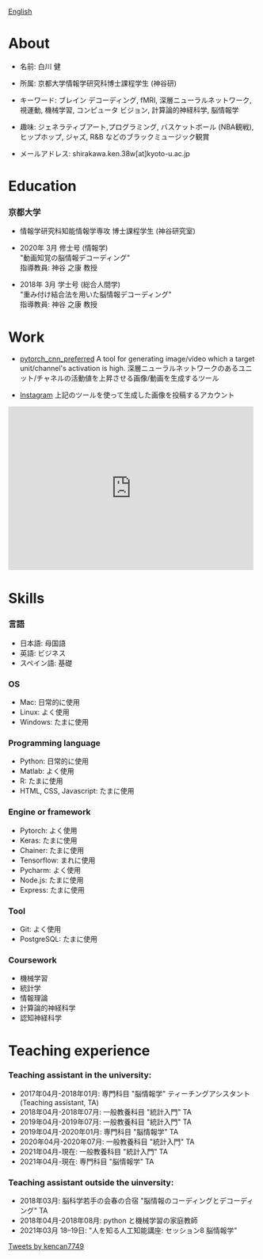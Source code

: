 
[English](../index.md)

# About
- 名前: 白川 健 
- 所属: 京都大学情報学研究科博士課程学生 (神谷研)<br>
- キーワード: ブレイン デコーディング, fMRI, 深層ニューラルネットワーク, 視運動, 機械学習, コンピュータ ビジョン, 計算論的神経科学, 脳情報学<br>
- 趣味: ジェネラティブアート,プログラミング, バスケットボール (NBA観戦), ヒップホップ, ジャズ, R&B などのブラックミュージック観賞<br>

- メールアドレス: shirakawa.ken.38w[at]kyoto-u.ac.jp <br>

# Education
### 京都大学

- 情報学研究科知能情報学専攻 博士課程学生 (神谷研究室)

- 2020年 3月 修士号 (情報学)<br>
"動画知覚の脳情報デコーディング" <br>
指導教員: 神谷 之康 教授

- 2018年 3月 学士号 (総合人間学)<br>
"重み付け結合法を用いた脳情報デコーディング" <br>
指導教員: 神谷 之康 教授

# Work
- [pytorch_cnn_preferred](https://github.com/kencan7749/pytorch_cnn_preferred)
A tool for generating image/video which a target unit/channel's activation is high.
深層ニューラルネットワークのあるユニット/チャネルの活動値を上昇させる画像/動画を生成するツール

- [Instagram](https://www.instagram.com/k__shirakawa/)
上記のツールを使って生成した画像を投稿するアカウント
<!-- SnapWidget -->
<iframe src="https://snapwidget.com/embed/821848" class="snapwidget-widget" allowtransparency="true" frameborder="0" scrolling="no" style="border:none; overflow:hidden;  width:495px; height:330px"></iframe>

# Skills 
### 言語
- 日本語: 母国語
- 英語:  ビジネス
- スペイン語:  基礎

### OS
- Mac: 日常的に使用
- Linux: よく使用
- Windows: たまに使用

### Programming language
- Python: 日常的に使用
- Matlab: よく使用
- R: たまに使用
- HTML, CSS, Javascript: たまに使用

### Engine or framework
- Pytorch: よく使用
- Keras: たまに使用
- Chainer: たまに使用
- Tensorflow: まれに使用
- Pycharm: よく使用
- Node.js: たまに使用
- Express: たまに使用

### Tool
- Git: よく使用
- PostgreSQL: たまに使用

### Coursework
- 機械学習
- 統計学
- 情報理論
- 計算論的神経科学
- 認知神経科学


# Teaching experience

### Teaching assistant in the university:
- 2017年04月-2018年01月: 専門科目 "脳情報学" ティーチングアシスタント (Teaching assistant, TA)
- 2018年04月-2018年07月: 一般教養科目 "統計入門" TA
- 2019年04月-2019年07月: 一般教養科目 "統計入門" TA
- 2019年04月-2020年01月: 専門科目 "脳情報学" TA
- 2020年04月-2020年07月: 一般教養科目 "統計入門" TA
- 2021年04月-現在: 一般教養科目 "統計入門" TA
- 2021年04月-現在: 専門科目 "脳情報学" TA


### Teaching assistant outside the uinversity:
- 2018年03月: 脳科学若手の会春の合宿 "脳情報のコーディングとデコーディング" TA
- 2018年04月-2018年08月: python と機械学習の家庭教師
- 2021年03月 18–19日: "人を知る人工知能講座: セッション8 脳情報学"


<a class="twitter-timeline" data-width="400" data-height="600" href="https://twitter.com/kencan7749?ref_src=twsrc%5Etfw">Tweets by kencan7749</a> <script async src="https://platform.twitter.com/widgets.js" charset="utf-8"></script>

